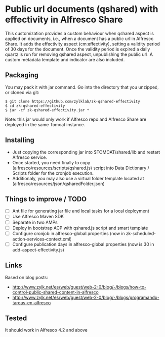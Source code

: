 # Public url documents (qshared) with effectivity in Alfresco Share

This customization provides a custom behaviour when qshared aspect is applied on documents, i.e., when a document has a public url in Alfresco Share. It adds the effectivity aspect (cm:effectivity), setting a validity period of 30 days for the document. Once the validity period is expired a daily quartz is run for removing qshared aspect, unpublishing the public url. A custom metadata template and indicator are also included.

## Packaging

You may pack it with jar command. Go into the directory that you unzipped, or cloned via git:

    $ git clone https://github.com/zylklab/zk-qshared-effectivity
    $ cd zk-qshared-effectivity
    $ jar -cf zk-qshared-effectivity.jar *

Note: this jar would only work if Alfresco repo and Alfresco Share are deployed in the same Tomcat instance. 

## Installing
 - Just copying the corresponding jar into $TOMCAT/shared/lib and restart Alfresco service.
 - Once started, you need finally to copy (alfresco/resources/scripts/qshared.js) script into Data Dictionary / Scripts folder for the cronjob execution.
 - Additionaly, you may also use a virtual folder template located at (alfresco/resources/json/qsharedFolder.json)

## Things to improve / TODO  
 - [ ] Ant file for generating jar file and local tasks for a local deployment
 - [ ] Use Alfresco Maven SDK 
 - [ ] Separate in two AMPs
 - [ ] Deploy in bootstrap ACP with qshared.js script and smart template
 - [ ] Configure cronjob in alfresco-global.properties (now in zk-scheduled-action-services-context.xml)
 - [ ] Configure publication days in alfresco-global.properties (now is 30 in add-aspect-effectivity.js)

## Links

Based on blog posts:
 - http://www.zylk.net/es/web/guest/web-2-0/blog/-/blogs/how-to-control-public-shared-content-in-alfresco
 - http://www.zylk.net/es/web/guest/web-2-0/blog/-/blogs/programando-tareas-en-alfresco

## Tested

It should work in Alfresco 4.2 and above
